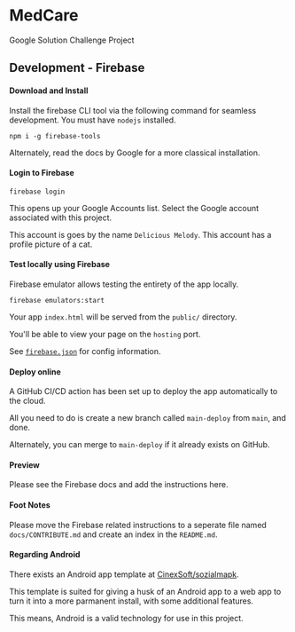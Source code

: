 # MedCare
Google Solution Challenge Project

## Development - Firebase
#### Download and Install
Install the firebase CLI tool via the following command for seamless development.
You must have `nodejs` installed.
```
npm i -g firebase-tools
```

Alternately, read the docs by Google for a more classical installation.

#### Login to Firebase
```
firebase login
```
This opens up your Google Accounts list.
Select the Google account associated with this project.

This account is goes by the name `Delicious Melody`.
This account has a profile picture of a cat.

#### Test locally using Firebase
Firebase emulator allows testing the entirety of the app locally.
```
firebase emulators:start
```
Your app `index.html` will be served from the `public/` directory.

You'll be able to view your page on the `hosting` port.

See [`firebase.json`](firebase.json) for config information.

#### Deploy online
A GitHub CI/CD action has been set up to deploy the app automatically to the cloud.

All you need to do is create a new branch called `main-deploy` from `main`, and done.

Alternately, you can merge to `main-deploy` if it already exists on GitHub.

#### Preview
Please see the Firebase docs and add the instructions here.

#### Foot Notes
Please move the Firebase related instructions to a seperate file named `docs/CONTRIBUTE.md` and create an index in the `README.md`.

#### Regarding Android
There exists an Android app template at [CinexSoft/sozialmapk](https://github.com/CinexSoft/sozialmapk).

This template is suited for giving a husk of an Android app to a web app to turn it into a more parmanent install, with some additional features.

This means, Android is a valid technology for use in this project.
